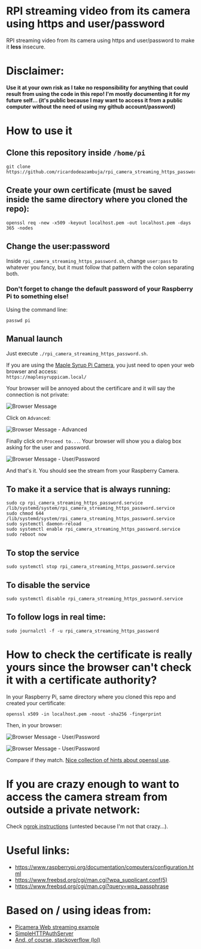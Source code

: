 # RPI streaming video from its camera using https and user/password
RPI streaming video from its camera using https and user/password to make it **less** insecure.  
# Disclaimer: 
**Use it at your own risk as I take no responsibility for anything that could result from using the code in this repo! I'm mostly documenting it for my future self... (it's public because I may want to access it from a public computer without the need of using my github account/password)** 

# How to use it
## Clone this repository inside ```/home/pi```
```
git clone https://github.com/ricardodeazambuja/rpi_camera_streaming_https_password.git
```

## Create your own certificate (must be saved inside the same directory where you cloned the repo):
```openssl req -new -x509 -keyout localhost.pem -out localhost.pem -days 365 -nodes```

## Change the user:password 
Inside ```rpi_camera_streaming_https_password.sh```, change ```user:pass``` to whatever you fancy, but it must follow that pattern with the colon separating both.

### Don't forget to change the default password of your Raspberry Pi to something else!
Using the command line:
```
passwd pi
```

## Manual launch 
Just execute ```./rpi_camera_streaming_https_password.sh```.

If you are using the [Maple Syrup Pi Camera](https://github.com/ricardodeazambuja/Maple-Syrup-Pi-Camera), you just need to open your web browser and access:  
```https://maplesyruppicam.local/```

Your browser will be annoyed about the certificare and it will say the connection is not private:

![Browser Message](imgs/browser_msg_1.png)

Click on ```Advanced```:

![Browser Message - Advanced](imgs/browser_msg_2.png)

Finally click on ```Proceed to...```. Your browser will show you a dialog box asking for the user and password.

![Browser Message - User/Password](imgs/browser_msg_3.png)

And that's it. You should see the stream from your Raspberry Camera.
## To make it a service that is always running:
```
sudo cp rpi_camera_streaming_https_password.service /lib/systemd/system/rpi_camera_streaming_https_password.service
sudo chmod 644 /lib/systemd/system/rpi_camera_streaming_https_password.service
sudo systemctl daemon-reload
sudo systemctl enable rpi_camera_streaming_https_password.service
sudo reboot now
```

## To stop the service
```
sudo systemctl stop rpi_camera_streaming_https_password.service
```

## To disable the service
```
sudo systemctl disable rpi_camera_streaming_https_password.service
```

## To follow logs in real time:
```
sudo journalctl -f -u rpi_camera_streaming_https_password
```

# How to check the certificate is really yours since the browser can't check it with a certificate authority?

In your Raspberry Pi, same directory where you cloned this repo and created your certificate:
```
openssl x509 -in localhost.pem -noout -sha256 -fingerprint
```

Then, in your browser:

![Browser Message - User/Password](imgs/browser_msg_4.png)

![Browser Message - User/Password](imgs/browser_msg_5.png)

Compare if they match. [Nice collection of hints about openssl use](https://techglimpse.com/linux-openss-toolkit-example-commands/).

# If you are crazy enough to want to access the camera stream from outside a private network:
Check [ngrok instructions](https://ngrok.com/docs#http-local-https) (untested because I'm not that crazy...).

# Useful links:
* https://www.raspberrypi.org/documentation/computers/configuration.html
* https://www.freebsd.org/cgi/man.cgi?wpa_supplicant.conf(5)
* https://www.freebsd.org/cgi/man.cgi?query=wpa_passphrase

# Based on / using ideas from: 
- [Picamera Web streaming example](https://picamera.readthedocs.io/en/release-1.13/recipes2.html#web-streaming)
- [SimpleHTTPAuthServer](https://github.com/tianhuil/SimpleHTTPAuthServer/)
- [And, of course, stackoverflow (lol)](https://stackoverflow.com/questions/19705785/python-3-simple-https-server)

